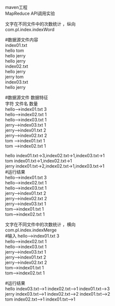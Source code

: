 maven工程  
MapReduce API调用实验  

文字在不同文件中的次数统计 ，纵向  
com.pl.index.indexWord  

#数据源文件内容  
 index01.txt  
    hello	tom  
    hello	jerry  
    hello	jerry  
 index02.txt  	
   hello	jerry  
   jerry	tom  
 index03.txt  
   hello	jerry   
 
#数据源文件 数据特征  
字符 文件名 数量  
	hello-->index01.txt	3  
	hello-->index02.txt	1  
	hello-->index03.txt	1  
	jerry-->index03.txt	1  
	jerry-->index01.txt	2  
	jerry-->index02.txt	2  
	tom  -->index01.txt	1  
	tom  -->index02.txt	1  

  hello  index01.txt->3,index02.txt->1,index03.txt->1  
  tom    index01.txt->1,index02.txt->1  
  jerry  index01.txt->2,index02.txt->1,index03.txt->1  
#运行结果  
	hello-->index01.txt	3  
	hello-->index02.txt	1  
	hello-->index03.txt	1  
	jerry-->index01.txt	2  
	jerry-->index02.txt	2  
	jerry-->index03.txt	1  
	tom-->index01.txt	1  
	tom-->index02.txt	1  


文字在不同文件中的次数统计 ，横向  
com.pl.index.indexMerge  
#输入 
	hello-->index01.txt	3  
	hello-->index02.txt	1  
	hello-->index03.txt	1  
	jerry-->index03.txt	1  
	jerry-->index01.txt	2  
	jerry-->index02.txt	2  
	tom-->index01.txt	1  
	tom-->index02.txt	1  
  
#运行结果  
hello	index03.txt-->1	index02.txt-->1	index01.txt-->3  
jerry	index03.txt-->1	index02.txt-->2	index01.txt-->2  
tom	index02.txt-->1	index01.txt-->1  
